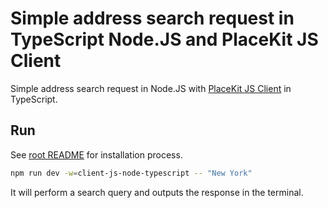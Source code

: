 # Simple address search request in TypeScript Node.JS and PlaceKit JS Client

Simple address search request in Node.JS with [PlaceKit JS Client](https://github.com/placekit/client-js) in TypeScript.

## Run

See [root README](../../README.md) for installation process.

```sh
npm run dev -w=client-js-node-typescript -- "New York"
```

It will perform a search query and outputs the response in the terminal.
